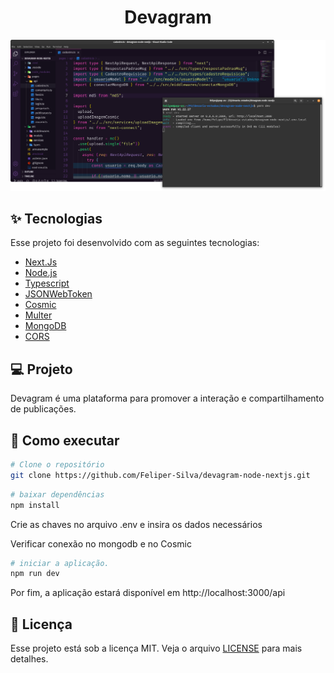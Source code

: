 <h1 align="center">Devagram</h1>

<img src="./.github/Preview.svg" />

## :sparkles: Tecnologias

Esse projeto foi desenvolvido com as seguintes tecnologias:

- [Next.Js](nextjs.org)
- [Node.js](nodejs.org)
- [Typescript](https://www.typescriptlang.org/)
- [JSONWebToken](https://jwt.io/)
- [Cosmic](https://www.cosmicjs.com/)
- [Multer](https://www.npmjs.com/package/multer)
- [MongoDB](https://www.mongodb.com/)
- [CORS](https://www.npmjs.com/package/nextjs-cors)

## :computer: Projeto

Devagram é uma plataforma para promover a interação e compartilhamento de publicações.

## :rocket: Como executar

```sh
# Clone o repositório
git clone https://github.com/Feliper-Silva/devagram-node-nextjs.git
```
```sh
# baixar dependências
npm install
```

Crie as chaves no arquivo .env e insira os dados necessários

Verificar conexão no mongodb e no Cosmic
```sh
# iniciar a aplicação.
npm run dev
```

Por fim, a aplicação estará disponível em http://localhost:3000/api

## :page_facing_up: Licença

Esse projeto está sob a licença MIT. Veja o arquivo [LICENSE](LICENSE.md) para mais detalhes.

